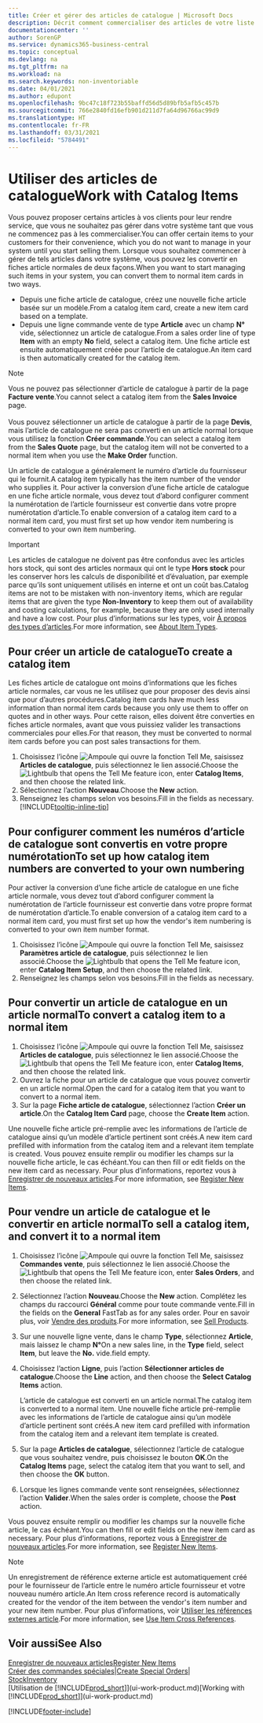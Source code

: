 ```yaml
---
title: Créer et gérer des articles de catalogue | Microsoft Docs
description: Décrit comment commercialiser des articles de votre liste de fournisseurs d’articles mais pas dans votre propre liste d’articles.
documentationcenter: ''
author: SorenGP
ms.service: dynamics365-business-central
ms.topic: conceptual
ms.devlang: na
ms.tgt_pltfrm: na
ms.workload: na
ms.search.keywords: non-inventoriable
ms.date: 04/01/2021
ms.author: edupont
ms.openlocfilehash: 9bc47c18f723b55baffd56d5d89bfb5afb5c457b
ms.sourcegitcommit: 766e2840fd16efb901d211d7fa64d96766ac99d9
ms.translationtype: HT
ms.contentlocale: fr-FR
ms.lasthandoff: 03/31/2021
ms.locfileid: "5784491"
---
```

# <a name="work-with-catalog-items"></a><span data-ttu-id="0592b-103">Utiliser des articles de catalogue</span><span class="sxs-lookup"><span data-stu-id="0592b-103">Work with Catalog Items</span></span>
<span data-ttu-id="0592b-104">Vous pouvez proposer certains articles à vos clients pour leur rendre service, que vous ne souhaitez pas gérer dans votre système tant que vous ne commencez pas à les commercialiser.</span><span class="sxs-lookup"><span data-stu-id="0592b-104">You can offer certain items to your customers for their convenience, which you do not want to manage in your system until you start selling them.</span></span> <span data-ttu-id="0592b-105">Lorsque vous souhaitez commencer à gérer de tels articles dans votre système, vous pouvez les convertir en fiches article normales de deux façons.</span><span class="sxs-lookup"><span data-stu-id="0592b-105">When you want to start managing such items in your system, you can convert them to normal item cards in two ways.</span></span>

* <span data-ttu-id="0592b-106">Depuis une fiche article de catalogue, créez une nouvelle fiche article basée sur un modèle.</span><span class="sxs-lookup"><span data-stu-id="0592b-106">From a catalog item card, create a new item card based on a template.</span></span>
* <span data-ttu-id="0592b-107">Depuis une ligne commande vente de type **Article** avec un champ **N°** vide, sélectionnez un article de catalogue.</span><span class="sxs-lookup"><span data-stu-id="0592b-107">From a sales order line of type **Item** with an empty **No** field, select a catalog item.</span></span> <span data-ttu-id="0592b-108">Une fiche article est ensuite automatiquement créée pour l’article de catalogue.</span><span class="sxs-lookup"><span data-stu-id="0592b-108">An item card is then automatically created for the catalog item.</span></span>

> [!NOTE]  
> <span data-ttu-id="0592b-109">Vous ne pouvez pas sélectionner d’article de catalogue à partir de la page **Facture vente**.</span><span class="sxs-lookup"><span data-stu-id="0592b-109">You cannot select a catalog item from the **Sales Invoice** page.</span></span><br /><br />
> <span data-ttu-id="0592b-110">Vous pouvez sélectionner un article de catalogue à partir de la page **Devis**, mais l’article de catalogue ne sera pas converti en un article normal lorsque vous utilisez la fonction **Créer commande**.</span><span class="sxs-lookup"><span data-stu-id="0592b-110">You can select a catalog item from the **Sales Quote** page, but the catalog item will not be converted to a normal item when you use the **Make Order** function.</span></span>

<span data-ttu-id="0592b-111">Un article de catalogue a généralement le numéro d’article du fournisseur qui le fournit.</span><span class="sxs-lookup"><span data-stu-id="0592b-111">A catalog item typically has the item number of the vendor who supplies it.</span></span> <span data-ttu-id="0592b-112">Pour activer la conversion d’une fiche article de catalogue en une fiche article normale, vous devez tout d’abord configurer comment la numérotation de l’article fournisseur est convertie dans votre propre numérotation d’article.</span><span class="sxs-lookup"><span data-stu-id="0592b-112">To enable conversion of a catalog item card to a normal item card, you must first set up how vendor item numbering is converted to your own item numbering.</span></span>   

> [!Important]
> <span data-ttu-id="0592b-113">Les articles de catalogue ne doivent pas être confondus avec les articles hors stock, qui sont des articles normaux qui ont le type **Hors stock** pour les conserver hors les calculs de disponibilité et d’évaluation, par exemple parce qu’ils sont uniquement utilisés en interne et ont un coût bas.</span><span class="sxs-lookup"><span data-stu-id="0592b-113">Catalog items are not to be mistaken with non-inventory items, which are regular items that are given the type **Non-Inventory** to keep them out of availability and costing calculations, for example, because they are only used internally and have a low cost.</span></span> <span data-ttu-id="0592b-114">Pour plus d’informations sur les types, voir [À propos des types d’articles](inventory-about-item-types.md).</span><span class="sxs-lookup"><span data-stu-id="0592b-114">For more information, see [About Item Types](inventory-about-item-types.md).</span></span>

## <a name="to-create-a-catalog-item"></a><span data-ttu-id="0592b-115">Pour créer un article de catalogue</span><span class="sxs-lookup"><span data-stu-id="0592b-115">To create a catalog item</span></span>
<span data-ttu-id="0592b-116">Les fiches article de catalogue ont moins d’informations que les fiches article normales, car vous ne les utilisez que pour proposer des devis ainsi que pour d’autres procédures.</span><span class="sxs-lookup"><span data-stu-id="0592b-116">Catalog item cards have much less information than normal item cards because you only use them to offer on quotes and in other ways.</span></span> <span data-ttu-id="0592b-117">Pour cette raison, elles doivent être converties en fiches article normales, avant que vous puissiez valider les transactions commerciales pour elles.</span><span class="sxs-lookup"><span data-stu-id="0592b-117">For that reason, they must be converted to normal item cards before you can post sales transactions for them.</span></span>

1. <span data-ttu-id="0592b-118">Choisissez l’icône ![Ampoule qui ouvre la fonction Tell Me](media/ui-search/search_small.png "Dites-moi ce que vous voulez faire"), saisissez **Articles de catalogue**, puis sélectionnez le lien associé.</span><span class="sxs-lookup"><span data-stu-id="0592b-118">Choose the ![Lightbulb that opens the Tell Me feature](media/ui-search/search_small.png "Tell me what you want to do") icon, enter **Catalog Items**, and then choose the related link.</span></span>
2. <span data-ttu-id="0592b-119">Sélectionnez l’action **Nouveau**.</span><span class="sxs-lookup"><span data-stu-id="0592b-119">Choose the **New** action.</span></span>
3. <span data-ttu-id="0592b-120">Renseignez les champs selon vos besoins.</span><span class="sxs-lookup"><span data-stu-id="0592b-120">Fill in the fields as necessary.</span></span> [!INCLUDE[tooltip-inline-tip](includes/tooltip-inline-tip_md.md)]

## <a name="to-set-up-how-catalog-item-numbers-are-converted-to-your-own-numbering"></a><span data-ttu-id="0592b-121">Pour configurer comment les numéros d’article de catalogue sont convertis en votre propre numérotation</span><span class="sxs-lookup"><span data-stu-id="0592b-121">To set up how catalog item numbers are converted to your own numbering</span></span>
<span data-ttu-id="0592b-122">Pour activer la conversion d’une fiche article de catalogue en une fiche article normale, vous devez tout d’abord configurer comment la numérotation de l’article fournisseur est convertie dans votre propre format de numérotation d’article.</span><span class="sxs-lookup"><span data-stu-id="0592b-122">To enable conversion of a catalog item card to a normal item card, you must first set up how the vendor's item numbering is converted to your own item number format.</span></span>

1. <span data-ttu-id="0592b-123">Choisissez l’icône ![Ampoule qui ouvre la fonction Tell Me](media/ui-search/search_small.png "Dites-moi ce que vous voulez faire"), saisissez **Paramètres article de catalogue**, puis sélectionnez le lien associé.</span><span class="sxs-lookup"><span data-stu-id="0592b-123">Choose the ![Lightbulb that opens the Tell Me feature](media/ui-search/search_small.png "Tell me what you want to do") icon, enter **Catalog Item Setup**, and then choose the related link.</span></span>
2. <span data-ttu-id="0592b-124">Renseignez les champs selon vos besoins.</span><span class="sxs-lookup"><span data-stu-id="0592b-124">Fill in the fields as necessary.</span></span>

## <a name="to-convert-a-catalog-item-to-a-normal-item"></a><span data-ttu-id="0592b-125">Pour convertir un article de catalogue en un article normal</span><span class="sxs-lookup"><span data-stu-id="0592b-125">To convert a catalog item to a normal item</span></span>
1. <span data-ttu-id="0592b-126">Choisissez l’icône ![Ampoule qui ouvre la fonction Tell Me](media/ui-search/search_small.png "Dites-moi ce que vous voulez faire"), saisissez **Articles de catalogue**, puis sélectionnez le lien associé.</span><span class="sxs-lookup"><span data-stu-id="0592b-126">Choose the ![Lightbulb that opens the Tell Me feature](media/ui-search/search_small.png "Tell me what you want to do") icon, enter **Catalog Items**, and then choose the related link.</span></span>
2. <span data-ttu-id="0592b-127">Ouvrez la fiche pour un article de catalogue que vous pouvez convertir en un article normal.</span><span class="sxs-lookup"><span data-stu-id="0592b-127">Open the card for a catalog item that you want to convert to a normal item.</span></span>
3. <span data-ttu-id="0592b-128">Sur la page **Fiche article de catalogue**, sélectionnez l’action **Créer un article**.</span><span class="sxs-lookup"><span data-stu-id="0592b-128">On the **Catalog Item Card** page, choose the **Create Item** action.</span></span>

<span data-ttu-id="0592b-129">Une nouvelle fiche article pré-remplie avec les informations de l’article de catalogue ainsi qu’un modèle d’article pertinent sont créés.</span><span class="sxs-lookup"><span data-stu-id="0592b-129">A new item card prefilled with information from the catalog item and a relevant item template is created.</span></span> <span data-ttu-id="0592b-130">Vous pouvez ensuite remplir ou modifier les champs sur la nouvelle fiche article, le cas échéant.</span><span class="sxs-lookup"><span data-stu-id="0592b-130">You can then fill or edit fields on the new item card as necessary.</span></span> <span data-ttu-id="0592b-131">Pour plus d’informations, reportez vous à [Enregistrer de nouveaux articles](inventory-how-register-new-items.md).</span><span class="sxs-lookup"><span data-stu-id="0592b-131">For more information, see [Register New Items](inventory-how-register-new-items.md).</span></span>

## <a name="to-sell-a-catalog-item-and-convert-it-to-a-normal-item"></a><span data-ttu-id="0592b-132">Pour vendre un article de catalogue et le convertir en article normal</span><span class="sxs-lookup"><span data-stu-id="0592b-132">To sell a catalog item, and convert it to a normal item</span></span>
1. <span data-ttu-id="0592b-133">Choisissez l’icône ![Ampoule qui ouvre la fonction Tell Me](media/ui-search/search_small.png "Dites-moi ce que vous voulez faire"), saisissez **Commandes vente**, puis sélectionnez le lien associé.</span><span class="sxs-lookup"><span data-stu-id="0592b-133">Choose the ![Lightbulb that opens the Tell Me feature](media/ui-search/search_small.png "Tell me what you want to do") icon, enter **Sales Orders**, and then choose the related link.</span></span>
2. <span data-ttu-id="0592b-134">Sélectionnez l’action **Nouveau**.</span><span class="sxs-lookup"><span data-stu-id="0592b-134">Choose the **New** action.</span></span> <span data-ttu-id="0592b-135">Complétez les champs du raccourci **Général** comme pour toute commande vente.</span><span class="sxs-lookup"><span data-stu-id="0592b-135">Fill in the fields on the **General** FastTab as for any sales order.</span></span> <span data-ttu-id="0592b-136">Pour en savoir plus, voir [Vendre des produits](sales-how-sell-products.md).</span><span class="sxs-lookup"><span data-stu-id="0592b-136">For more information, see [Sell Products](sales-how-sell-products.md).</span></span>
3. <span data-ttu-id="0592b-137">Sur une nouvelle ligne vente, dans le champ **Type**, sélectionnez **Article**, mais laissez le champ **N°**</span><span class="sxs-lookup"><span data-stu-id="0592b-137">On a new sales line, in the **Type** field, select **Item**, but leave the **No.**</span></span> <span data-ttu-id="0592b-138">vide.</span><span class="sxs-lookup"><span data-stu-id="0592b-138">field empty.</span></span>
4. <span data-ttu-id="0592b-139">Choisissez l’action **Ligne**, puis l’action **Sélectionner articles de catalogue**.</span><span class="sxs-lookup"><span data-stu-id="0592b-139">Choose the **Line** action, and then choose the **Select Catalog Items** action.</span></span>

    <span data-ttu-id="0592b-140">L’article de catalogue est converti en un article normal.</span><span class="sxs-lookup"><span data-stu-id="0592b-140">The catalog item is converted to a normal item.</span></span> <span data-ttu-id="0592b-141">Une nouvelle fiche article pré-remplie avec les informations de l’article de catalogue ainsi qu’un modèle d’article pertinent sont créés.</span><span class="sxs-lookup"><span data-stu-id="0592b-141">A new item card prefilled with information from the catalog item and a relevant item template is created.</span></span>
5. <span data-ttu-id="0592b-142">Sur la page **Articles de catalogue**, sélectionnez l’article de catalogue que vous souhaitez vendre, puis choisissez le bouton **OK**.</span><span class="sxs-lookup"><span data-stu-id="0592b-142">On the **Catalog Items** page, select the catalog item that you want to sell, and then choose the **OK** button.</span></span>
6. <span data-ttu-id="0592b-143">Lorsque les lignes commande vente sont renseignées, sélectionnez l’action **Valider**.</span><span class="sxs-lookup"><span data-stu-id="0592b-143">When the sales order is complete, choose the **Post** action.</span></span>

<span data-ttu-id="0592b-144">Vous pouvez ensuite remplir ou modifier les champs sur la nouvelle fiche article, le cas échéant.</span><span class="sxs-lookup"><span data-stu-id="0592b-144">You can then fill or edit fields on the new item card as necessary.</span></span> <span data-ttu-id="0592b-145">Pour plus d’informations, reportez vous à [Enregistrer de nouveaux articles](inventory-how-register-new-items.md).</span><span class="sxs-lookup"><span data-stu-id="0592b-145">For more information, see [Register New Items](inventory-how-register-new-items.md).</span></span>

> [!NOTE]  
>   <span data-ttu-id="0592b-146">Un enregistrement de référence externe article est automatiquement créé pour le fournisseur de l’article entre le numéro article fournisseur et votre nouveau numéro article.</span><span class="sxs-lookup"><span data-stu-id="0592b-146">An Item cross reference record is automatically created for the vendor of the item between the vendor's item number and your new item number.</span></span> <span data-ttu-id="0592b-147">Pour plus d’informations, voir [Utiliser les références externes article](inventory-how-use-item-cross-refs.md).</span><span class="sxs-lookup"><span data-stu-id="0592b-147">For more information, see [Use Item Cross References](inventory-how-use-item-cross-refs.md).</span></span>

## <a name="see-also"></a><span data-ttu-id="0592b-148">Voir aussi</span><span class="sxs-lookup"><span data-stu-id="0592b-148">See Also</span></span>
[<span data-ttu-id="0592b-149">Enregistrer de nouveaux articles</span><span class="sxs-lookup"><span data-stu-id="0592b-149">Register New Items</span></span>](inventory-how-register-new-items.md)  
<span data-ttu-id="0592b-150">[Créer des commandes spéciales](sales-how-to-create-special-orders.md)|</span><span class="sxs-lookup"><span data-stu-id="0592b-150">[Create Special Orders](sales-how-to-create-special-orders.md)|</span></span>  
[<span data-ttu-id="0592b-151">Stock</span><span class="sxs-lookup"><span data-stu-id="0592b-151">Inventory</span></span>](inventory-manage-inventory.md)  
<span data-ttu-id="0592b-152">[Utilisation de [!INCLUDE[prod_short](includes/prod_short.md)]](ui-work-product.md)</span><span class="sxs-lookup"><span data-stu-id="0592b-152">[Working with [!INCLUDE[prod_short](includes/prod_short.md)]](ui-work-product.md)</span></span>


[!INCLUDE[footer-include](includes/footer-banner.md)]